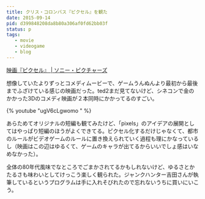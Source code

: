 ```yaml
---
title: クリス・コロンバス『ピクセル』を観た
date: 2015-09-14
pid: d399848208da8b80a306af0fd62bb03f
status: p
tags:
   - movie
   - videogame
   - blog
---
```


[映画『ピクセル』 | ソニー・ピクチャーズ][1]

想像していたよりずっとコメディムービーで、ゲームうんぬんより最初から最後までふざけている感じの映画だった。ted2まだ見てないけど、シネコンで金のかかった3Dのコメディ映画が２本同時にかかってるのすごい。

{% youtube "ugV6cLgwomo " %}

あらためてオリジナルの短編も観てみたけど、「pixels」のアイデアの展開としてはやっぱり短編のほうがよくできてる。ピクセル化するだけじゃなくて、都市のルールがビデオゲームのルールに置き換えられていく過程も理にかなっているし（映画はこの辺はゆるくて、ゲームのキャラが出てるからいいでしょ感はいなめなかった）。

全体の80年代風味でなところでごまかされてるかもしれないけど、ゆるさとかたるさも味わいとしてけっこう楽しく観られた。ジャンクハンター吉田さんが執筆しているというプログラムは手に入れそびれたので忘れないうちに買いにいこう。

[1]:	http://www.pixel-movie.jp/